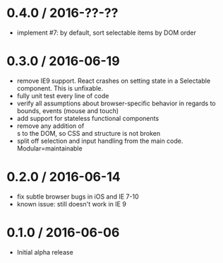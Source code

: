 0.4.0 / 2016-??-??
==================
- implement #7: by default, sort selectable items by DOM order

0.3.0 / 2016-06-19
==================
- remove IE9 support.  React crashes on setting state in a Selectable component.
  This is unfixable.
- fully unit test every line of code
- verify all assumptions about browser-specific behavior in regards to bounds,
  events (mouse and touch)
- add support for stateless functional components
- remove any addition of <div>s to the DOM, so CSS and structure is not broken
- split off selection and input handling from the main code.  Modular=maintainable

0.2.0 / 2016-06-14
==================
- fix subtle browser bugs in iOS and IE 7-10
- known issue: still doesn't work in IE 9

0.1.0 / 2016-06-06
==================
- Initial alpha release